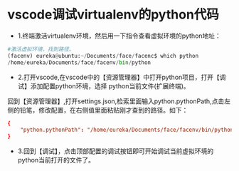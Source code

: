 # vscode调试virtualenv的python代码

- 1.终端激活virtualenv环境，然后用一下指令查看虚拟环境的python地址：

```python
#激活虚拟环境，找到路径。
(facenv) eureka@ubuntu:~/Documents/face/facenc$ which python
/home/eureka/Documents/face/facenv/bin/python
```

- 2.打开vscode,在vscode中的【资源管理器】中打开python项目，打开【调试】添加配置python环境，选择 python当前文件(扩展终端)。

回到【资源管理器】,打开settings.json,检索里面输入python.pythonPath,点击左侧的铅笔，修改配置，在右侧值里面粘贴刚才查到的路径。如下：

```conf
{
    "python.pythonPath": "/home/eureka/Documents/face/facenv/bin/python"
}
```

- 3.回到【调试】，点击顶部配置的调试按钮即可开始调试当前虚拟环境的python当前打开的文件了。